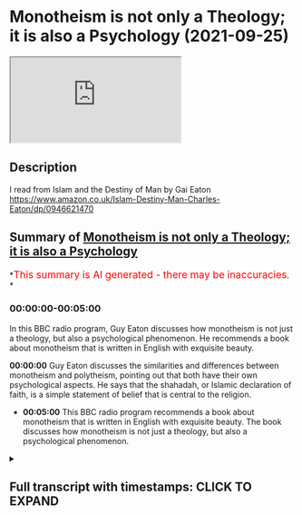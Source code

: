 # Monotheism is not only a Theology; it is also a Psychology (2021-09-25)

<iframe loading='lazy' allow='autoplay' src='https://www.youtube.com/embed/KgFnibU7Auc'></iframe>

## Description

I read from Islam and the Destiny of Man by Gai Eaton <https://www.amazon.co.uk/Islam-Destiny-Man-Charles-Eaton/dp/0946621470>

## Summary of [Monotheism is not only a Theology; it is also a Psychology](https://www.youtube.com/watch?v=KgFnibU7Auc)

\*<span style="color:red; font-size:125%">This summary is AI generated - there may be inaccuracies</span>. \*

### <a onclick="modifyYTiframeseektime('0')">00:00:00-00:05:00</a>

In this BBC radio program, Guy Eaton discusses how monotheism is not just a theology, but also a psychological phenomenon. He recommends a book about monotheism that is written in English with exquisite beauty.

**<a onclick="modifyYTiframeseektime('0')">00:00:00</a>** Guy Eaton discusses the similarities and differences between monotheism and polytheism, pointing out that both have their own psychological aspects. He says that the shahadah, or Islamic declaration of faith, is a simple statement of belief that is central to the religion.

*   **<a onclick="modifyYTiframeseektime('300')">00:05:00</a>** This BBC radio program recommends a book about monotheism that is written in English with exquisite beauty. The book discusses how monotheism is not just a theology, but also a psychological phenomenon.

<details><summary><h2>Full transcript with timestamps: CLICK TO EXPAND</h2></summary>

<a onclick="modifyYTiframeseektime('0')">0:00:00</a> when a man turns to religion\ <a onclick="modifyYTiframeseektime('3')">0:00:03</a> it can turn him into either a creature\ <a onclick="modifyYTiframeseektime('6')">0:00:06</a> of hell or a creature of heaven\ <a onclick="modifyYTiframeseektime('9')">0:00:09</a> let me explain what i mean\ <a onclick="modifyYTiframeseektime('23')">0:00:23</a> every man and woman is inwardly a city\ <a onclick="modifyYTiframeseektime('26')">0:00:26</a> in which there are many factions one\ <a onclick="modifyYTiframeseektime('28')">0:00:28</a> gaining the upper hand today another\ <a onclick="modifyYTiframeseektime('30')">0:00:30</a> tomorrow\ <a onclick="modifyYTiframeseektime('32')">0:00:32</a> the only people in whom this warfare of\ <a onclick="modifyYTiframeseektime('35')">0:00:35</a> the factions is appeased are on the one\ <a onclick="modifyYTiframeseektime('38')">0:00:38</a> hand the saints whose those holy\ <a onclick="modifyYTiframeseektime('41')">0:00:41</a> integrated beings who have brought all\ <a onclick="modifyYTiframeseektime('43')">0:00:43</a> such contrary forces under the control\ <a onclick="modifyYTiframeseektime('46')">0:00:46</a> of the highest principle\ <a onclick="modifyYTiframeseektime('48')">0:00:48</a> and on the other those who have\ <a onclick="modifyYTiframeseektime('50')">0:00:50</a> surrendered entirely to the most\ <a onclick="modifyYTiframeseektime('53')">0:00:53</a> powerful and brutal faction in their\ <a onclick="modifyYTiframeseektime('55')">0:00:55</a> makeup and so enjoy an illusion of peace\ <a onclick="modifyYTiframeseektime('59')">0:00:59</a> worse than any warfare\ <a onclick="modifyYTiframeseektime('62')">0:01:02</a> between these two extremes lies a\ <a onclick="modifyYTiframeseektime('65')">0:01:05</a> battlefield\ <a onclick="modifyYTiframeseektime('66')">0:01:06</a> the fact that there are many people who\ <a onclick="modifyYTiframeseektime('68')">0:01:08</a> live quiet lives of routine looking\ <a onclick="modifyYTiframeseektime('71')">0:01:11</a> neither to the right nor to the left\ <a onclick="modifyYTiframeseektime('73')">0:01:13</a> neither upwards towards the heavens or\ <a onclick="modifyYTiframeseektime('75')">0:01:15</a> downwards into the abyss is misleading\ <a onclick="modifyYTiframeseektime('79')">0:01:19</a> for there are forces lurking within\ <a onclick="modifyYTiframeseektime('81')">0:01:21</a> everyone which may remain dormant so\ <a onclick="modifyYTiframeseektime('84')">0:01:24</a> long as no great prize is within reach\ <a onclick="modifyYTiframeseektime('88')">0:01:28</a> or so long as no great danger threatens\ <a onclick="modifyYTiframeseektime('91')">0:01:31</a> when a man turns to religion these\ <a onclick="modifyYTiframeseektime('94')">0:01:34</a> forces are awakened for either good or\ <a onclick="modifyYTiframeseektime('97')">0:01:37</a> ill\ <a onclick="modifyYTiframeseektime('98')">0:01:38</a> and if for ill may try to seize hold of\ <a onclick="modifyYTiframeseektime('102')">0:01:42</a> it and use it for its own purposes\ <a onclick="modifyYTiframeseektime('106')">0:01:46</a> no ego is more inflated than the one\ <a onclick="modifyYTiframeseektime('109')">0:01:49</a> which feeds upon religion and justifies\ <a onclick="modifyYTiframeseektime('112')">0:01:52</a> its greed and its fury in religious\ <a onclick="modifyYTiframeseektime('115')">0:01:55</a> terms\ <a onclick="modifyYTiframeseektime('116')">0:01:56</a> it can even happen that the inhibitions\ <a onclick="modifyYTiframeseektime('119')">0:01:59</a> which restrain murderous impulses in\ <a onclick="modifyYTiframeseektime('122')">0:02:02</a> those who live only for this world are\ <a onclick="modifyYTiframeseektime('125')">0:02:05</a> released when the opportunity arises to\ <a onclick="modifyYTiframeseektime('128')">0:02:08</a> murder in the name of god\ <a onclick="modifyYTiframeseektime('131')">0:02:11</a> those who seek paradise walk a tightrope\ <a onclick="modifyYTiframeseektime('134')">0:02:14</a> over hell\ <a onclick="modifyYTiframeseektime('136')">0:02:16</a> the greater the prize the greater the\ <a onclick="modifyYTiframeseektime('138')">0:02:18</a> risk\ <a onclick="modifyYTiframeseektime('140')">0:02:20</a> but light is light\ <a onclick="modifyYTiframeseektime('143')">0:02:23</a> by its very nature it shows up things we\ <a onclick="modifyYTiframeseektime('146')">0:02:26</a> might prefer to keep hidden\ <a onclick="modifyYTiframeseektime('148')">0:02:28</a> it reveals and exposes as does that\ <a onclick="modifyYTiframeseektime('152')">0:02:32</a> judgment to which we must all finally\ <a onclick="modifyYTiframeseektime('155')">0:02:35</a> submit\ <a onclick="modifyYTiframeseektime('158')">0:02:38</a> the agnostic has a very curious notion\ <a onclick="modifyYTiframeseektime('161')">0:02:41</a> of religion\ <a onclick="modifyYTiframeseektime('162')">0:02:42</a> he is convinced that a man who says i\ <a onclick="modifyYTiframeseektime('165')">0:02:45</a> believe in god should at once become\ <a onclick="modifyYTiframeseektime('167')">0:02:47</a> perfect if this doesn't happen\ <a onclick="modifyYTiframeseektime('170')">0:02:50</a> then the believer must be a fraud and a\ <a onclick="modifyYTiframeseektime('173')">0:02:53</a> hypocrite\ <a onclick="modifyYTiframeseektime('174')">0:02:54</a> he thinks that adherence to a religion\ <a onclick="modifyYTiframeseektime('177')">0:02:57</a> is the end of the road whereas in fact\ <a onclick="modifyYTiframeseektime('180')">0:03:00</a> it is only the beginning of a very long\ <a onclick="modifyYTiframeseektime('183')">0:03:03</a> and sometimes very rough road\ <a onclick="modifyYTiframeseektime('186')">0:03:06</a> he looks for consistency in religious\ <a onclick="modifyYTiframeseektime('188')">0:03:08</a> people\ <a onclick="modifyYTiframeseektime('189')">0:03:09</a> however aware he may be of the\ <a onclick="modifyYTiframeseektime('191')">0:03:11</a> inconsistencies\ <a onclick="modifyYTiframeseektime('193')">0:03:13</a> in himself\ <a onclick="modifyYTiframeseektime('196')">0:03:16</a> the fact that we do expect consistency\ <a onclick="modifyYTiframeseektime('198')">0:03:18</a> of others and are astonished by their\ <a onclick="modifyYTiframeseektime('201')">0:03:21</a> lack of it is sufficient proof of our\ <a onclick="modifyYTiframeseektime('204')">0:03:24</a> awareness that the human personality\ <a onclick="modifyYTiframeseektime('207')">0:03:27</a> ought to be unified under one\ <a onclick="modifyYTiframeseektime('210')">0:03:30</a> command perhaps the most difficult of\ <a onclick="modifyYTiframeseektime('213')">0:03:33</a> all the requirements of religion is\ <a onclick="modifyYTiframeseektime('216')">0:03:36</a> simplicity\ <a onclick="modifyYTiframeseektime('218')">0:03:38</a> for the simple man is all of one piece\ <a onclick="modifyYTiframeseektime('221')">0:03:41</a> he does not leave bits of himself\ <a onclick="modifyYTiframeseektime('223')">0:03:43</a> scattered all over the landscape of his\ <a onclick="modifyYTiframeseektime('226')">0:03:46</a> life\ <a onclick="modifyYTiframeseektime('227')">0:03:47</a> he is so to speak the same all through\ <a onclick="modifyYTiframeseektime('231')">0:03:51</a> whichever way you slice him\ <a onclick="modifyYTiframeseektime('233')">0:03:53</a> and it has been said that only the saint\ <a onclick="modifyYTiframeseektime('236')">0:03:56</a> has a right to say i\ <a onclick="modifyYTiframeseektime('239')">0:03:59</a> the rest of us would do better to\ <a onclick="modifyYTiframeseektime('241')">0:04:01</a> confess\ <a onclick="modifyYTiframeseektime('242')">0:04:02</a> my name is legion\ <a onclick="modifyYTiframeseektime('245')">0:04:05</a> this inward multiplicity the\ <a onclick="modifyYTiframeseektime('247')">0:04:07</a> multiplicity of the factions\ <a onclick="modifyYTiframeseektime('250')">0:04:10</a> is like an echo within the human\ <a onclick="modifyYTiframeseektime('252')">0:04:12</a> personality of outward polytheism\ <a onclick="modifyYTiframeseektime('255')">0:04:15</a> on the one hand many persons within a\ <a onclick="modifyYTiframeseektime('258')">0:04:18</a> single envelope of flesh\ <a onclick="modifyYTiframeseektime('261')">0:04:21</a> on the other many gods in a fragmented\ <a onclick="modifyYTiframeseektime('264')">0:04:24</a> universe\ <a onclick="modifyYTiframeseektime('266')">0:04:26</a> monotheism is not only a theology it is\ <a onclick="modifyYTiframeseektime('271')">0:04:31</a> also a psychology\ <a onclick="modifyYTiframeseektime('273')">0:04:33</a> as is the shahadah\ <a onclick="modifyYTiframeseektime('276')">0:04:36</a> Applause\ <a onclick="modifyYTiframeseektime('280')">0:04:40</a> and that is a reading from\ <a onclick="modifyYTiframeseektime('283')">0:04:43</a> this book islam and the destiny of man\ <a onclick="modifyYTiframeseektime('286')">0:04:46</a> by guy eaton pages 73 to 74. guy eaton\ <a onclick="modifyYTiframeseektime('291')">0:04:51</a> was a very famous\ <a onclick="modifyYTiframeseektime('293')">0:04:53</a> english convert islam he died a few\ <a onclick="modifyYTiframeseektime('295')">0:04:55</a> years ago he used to go to regent's park\ <a onclick="modifyYTiframeseektime('297')">0:04:57</a> mosque regularly and give talks\ <a onclick="modifyYTiframeseektime('299')">0:04:59</a> astonishing talks also on the radio on\ <a onclick="modifyYTiframeseektime('302')">0:05:02</a> bbc\ <a onclick="modifyYTiframeseektime('303')">0:05:03</a> radio i do uh recommend this book\ <a onclick="modifyYTiframeseektime('306')">0:05:06</a> its english is extraordinary exquisite\ <a onclick="modifyYTiframeseektime('309')">0:05:09</a> beautiful as you have just heard\ <a onclick="modifyYTiframeseektime('312')">0:05:12</a> there we go till next time

</details>
